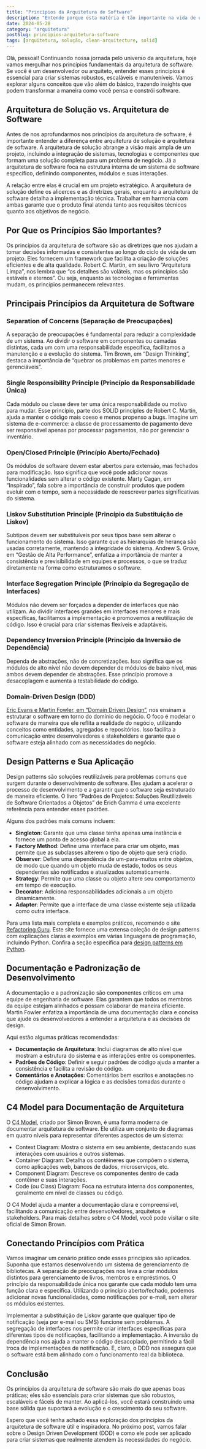 ```yaml
---
title: "Princípios da Arquitetura de Software"
description: "Entende porque esta matéria é tão importante na vida de um produto de software"
date: 2024-05-28
category: "arquitetura"
postSlug: principios-arquitetura-software
tags: [arquitetura, solução, clean-arquitecture, solid]
---
```


Olá, pessoal! Continuando nossa jornada pelo universo da arquitetura, hoje vamos mergulhar nos princípios fundamentais da arquitetura de software. Se você é um desenvolvedor ou arquiteto, entender esses princípios é essencial para criar sistemas robustos, escaláveis e manuteníveis. Vamos explorar alguns conceitos que vão além do básico, trazendo insights que podem transformar a maneira como você pensa e constrói software.

## Arquitetura de Solução vs. Arquitetura de Software

Antes de nos aprofundarmos nos princípios da arquitetura de software, é importante entender a diferença entre arquitetura de solução e arquitetura de software. A arquitetura de solução abrange a visão mais ampla de um projeto, incluindo a integração de sistemas, tecnologias e componentes que formam uma solução completa para um problema de negócio. Já a arquitetura de software foca na estrutura interna de um sistema de software específico, definindo componentes, módulos e suas interações.

A relação entre elas é crucial em um projeto estratégico. A arquitetura de solução define os alicerces e as diretrizes gerais, enquanto a arquitetura de software detalha a implementação técnica. Trabalhar em harmonia com ambas garante que o produto final atenda tanto aos requisitos técnicos quanto aos objetivos de negócio.

## Por Que os Princípios São Importantes?

Os princípios da arquitetura de software são as diretrizes que nos ajudam a tomar decisões informadas e consistentes ao longo do ciclo de vida de um projeto. Eles fornecem um framework que facilita a criação de soluções eficientes e de alta qualidade. Robert C. Martin, em seu livro “Arquitetura Limpa”, nos lembra que “os detalhes são voláteis, mas os princípios são estáveis e eternos”. Ou seja, enquanto as tecnologias e ferramentas mudam, os princípios permanecem relevantes.

## Principais Princípios da Arquitetura de Software

### Separation of Concerns (Separação de Preocupações)

A separação de preocupações é fundamental para reduzir a complexidade de um sistema. Ao dividir o software em componentes ou camadas distintas, cada um com uma responsabilidade específica, facilitamos a manutenção e a evolução do sistema. Tim Brown, em “Design Thinking”, destaca a importância de “quebrar os problemas em partes menores e gerenciáveis”.

### Single Responsibility Principle (Princípio da Responsabilidade Única)

Cada módulo ou classe deve ter uma única responsabilidade ou motivo para mudar. Esse princípio, parte dos SOLID principles de Robert C. Martin, ajuda a manter o código mais coeso e menos propenso a bugs. Imagine um sistema de e-commerce: a classe de processamento de pagamento deve ser responsável apenas por processar pagamentos, não por gerenciar o inventário.

### Open/Closed Principle (Princípio Aberto/Fechado)

Os módulos de software devem estar abertos para extensão, mas fechados para modificação. Isso significa que você pode adicionar novas funcionalidades sem alterar o código existente. Marty Cagan, em “Inspirado”, fala sobre a importância de construir produtos que podem evoluir com o tempo, sem a necessidade de reescrever partes significativas do sistema.

### Liskov Substitution Principle (Princípio da Substituição de Liskov)

Subtipos devem ser substituíveis por seus tipos base sem alterar o funcionamento do sistema. Isso garante que as hierarquias de herança são usadas corretamente, mantendo a integridade do sistema. Andrew S. Grove, em “Gestão de Alta Performance”, enfatiza a importância de manter a consistência e previsibilidade em equipes e processos, o que se traduz diretamente na forma como estruturamos o software.

### Interface Segregation Principle (Princípio da Segregação de Interfaces)

Módulos não devem ser forçados a depender de interfaces que não utilizam. Ao dividir interfaces grandes em interfaces menores e mais específicas, facilitamos a implementação e promovemos a reutilização de código. Isso é crucial para criar sistemas flexíveis e adaptáveis.

### Dependency Inversion Principle (Princípio da Inversão de Dependência)

Dependa de abstrações, não de concretizações. Isso significa que os módulos de alto nível não devem depender de módulos de baixo nível, mas ambos devem depender de abstrações. Esse princípio promove a desacoplagem e aumenta a testabilidade do código.

### Domain-Driven Design (DDD)

[Eric Evans e Martin Fowler, em “Domain Driven Design”](https://martinfowler.com/bliki/DomainDrivenDesign.html), nos ensinam a estruturar o software em torno do domínio do negócio. O foco é modelar o software de maneira que ele reflita a realidade do negócio, utilizando conceitos como entidades, agregados e repositórios. Isso facilita a comunicação entre desenvolvedores e stakeholders e garante que o software esteja alinhado com as necessidades do negócio.

## Design Patterns e Sua Aplicação

Design patterns são soluções reutilizáveis para problemas comuns que surgem durante o desenvolvimento de software. Eles ajudam a acelerar o processo de desenvolvimento e a garantir que o software seja estruturado de maneira eficiente. O livro “Padrões de Projetos: Soluções Reutilizáveis de Software Orientados a Objetos” de Erich Gamma é uma excelente referência para entender esses padrões.

Alguns dos padrões mais comuns incluem:

- **Singleton**: Garante que uma classe tenha apenas uma instância e fornece um ponto de acesso global a ela.
- **Factory Method**: Define uma interface para criar um objeto, mas permite que as subclasses alterem o tipo de objeto que será criado.
- **Observer**: Define uma dependência de um-para-muitos entre objetos, de modo que quando um objeto muda de estado, todos os seus dependentes são notificados e atualizados automaticamente.
- **Strategy**: Permite que uma classe ou objeto altere seu comportamento em tempo de execução.
- **Decorator**: Adiciona responsabilidades adicionais a um objeto dinamicamente.
- **Adapter**: Permite que a interface de uma classe existente seja utilizada como outra interface.

Para uma lista mais completa e exemplos práticos, recomendo o site [Refactoring Guru](https://refactoring.guru/design-patterns). Este site fornece uma extensa coleção de design patterns com explicações claras e exemplos em várias linguagens de programação, incluindo Python. Confira a seção específica para [design patterns em Python](https://refactoring.guru/design-patterns/python).

## Documentação e Padronização de Desenvolvimento

A documentação e a padronização são componentes críticos em uma equipe de engenharia de software. Elas garantem que todos os membros da equipe estejam alinhados e possam colaborar de maneira eficiente. Martin Fowler enfatiza a importância de uma documentação clara e concisa que ajude os desenvolvedores a entender a arquitetura e as decisões de design.

Aqui estão algumas práticas recomendadas:

- **Documentação de Arquitetura**: Inclui diagramas de alto nível que mostram a estrutura do sistema e as interações entre os componentes.
- **Padrões de Código**: Definir e seguir padrões de código ajuda a manter a consistência e facilita a revisão do código.
- **Comentários e Anotações**: Comentários bem escritos e anotações no código ajudam a explicar a lógica e as decisões tomadas durante o desenvolvimento.

## C4 Model para Documentação de Arquitetura

O [C4 Model](https://c4model.com/), criado por Simon Brown, é uma forma moderna de documentar arquitetura de software. Ele utiliza um conjunto de diagramas em quatro níveis para representar diferentes aspectos de um sistema:

- Context Diagram: Mostra o sistema em seu ambiente, destacando suas interações com usuários e outros sistemas.
- Container Diagram: Detalha os contêineres que compõem o sistema, como aplicações web, bancos de dados, microserviços, etc.
- Component Diagram: Descreve os componentes dentro de cada contêiner e suas interações.
- Code (ou Class) Diagram: Foca na estrutura interna dos componentes, geralmente em nível de classes ou código.

O C4 Model ajuda a manter a documentação clara e compreensível, facilitando a comunicação entre desenvolvedores, arquitetos e stakeholders. Para mais detalhes sobre o C4 Model, você pode visitar o site oficial de Simon Brown.

## Conectando Princípios com Prática

Vamos imaginar um cenário prático onde esses princípios são aplicados. Suponha que estamos desenvolvendo um sistema de gerenciamento de bibliotecas. A separação de preocupações nos leva a criar módulos distintos para gerenciamento de livros, membros e empréstimos. O princípio da responsabilidade única nos garante que cada módulo tem uma função clara e específica. Utilizando o princípio aberto/fechado, podemos adicionar novas funcionalidades, como notificações por e-mail, sem alterar os módulos existentes.

Implementar a substituição de Liskov garante que qualquer tipo de notificação (seja por e-mail ou SMS) funcione sem problemas. A segregação de interfaces nos permite criar interfaces específicas para diferentes tipos de notificações, facilitando a implementação. A inversão de dependência nos ajuda a manter o código desacoplado, permitindo a fácil troca de implementações de notificação. E, claro, o DDD nos assegura que o software está bem alinhado com o funcionamento real da biblioteca.

## Conclusão

Os princípios da arquitetura de software são mais do que apenas boas práticas; eles são essenciais para criar sistemas que são robustos, escaláveis e fáceis de manter. Ao aplicá-los, você estará construindo uma base sólida que suportará a evolução e o crescimento do seu software.

Espero que você tenha achado essa exploração dos princípios da arquitetura de software útil e inspiradora. No próximo post, vamos falar sobre o Design Driven Development (DDD) e como ele pode ser aplicado para criar sistemas que realmente atendem às necessidades do negócio.
